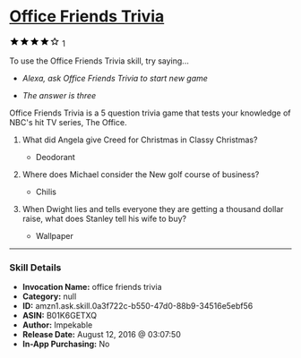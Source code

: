 # [Office Friends Trivia](http://alexa.amazon.com/#skills/amzn1.ask.skill.0a3f722c-b550-47d0-88b9-34516e5ebf56)
![4 stars](../../images/ic_star_black_18dp_1x.png)![4 stars](../../images/ic_star_black_18dp_1x.png)![4 stars](../../images/ic_star_black_18dp_1x.png)![4 stars](../../images/ic_star_black_18dp_1x.png)![4 stars](../../images/ic_star_border_black_18dp_1x.png) 1

To use the Office Friends Trivia skill, try saying...

* *Alexa, ask Office Friends Trivia to start new game*

* *The answer is three*

Office Friends Trivia is a 5 question trivia game that tests your knowledge of NBC's hit TV series, The Office.

1. What did Angela give Creed for Christmas in Classy Christmas?
    - Deodorant

2. Where does Michael consider the New golf course of business?
    - Chilis

3. When Dwight lies and tells everyone they are getting a thousand dollar raise, what does Stanley tell his wife to buy?
    - Wallpaper

***

### Skill Details

* **Invocation Name:** office friends trivia
* **Category:** null
* **ID:** amzn1.ask.skill.0a3f722c-b550-47d0-88b9-34516e5ebf56
* **ASIN:** B01K6GETXQ
* **Author:** Impekable
* **Release Date:** August 12, 2016 @ 03:07:50
* **In-App Purchasing:** No
